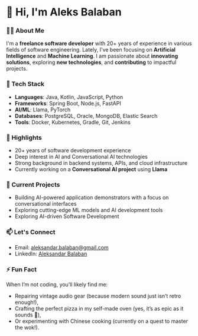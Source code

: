 # 👋 Hi, I'm Aleks Balaban

### 👨‍💻 About Me
I'm a **freelance software developer** with 20+ years of experience in various fields of software engineering. Lately, I've been focusing on **Artificial Intelligence** and **Machine Learning**. I am passionate about **innovating solutions**, exploring **new technologies**, and **contributing** to impactful projects.

### 🔧 Tech Stack
- **Languages**: Java, Kotlin, JavaScript, Python
- **Frameworks**: Spring Boot, Node.js, FastAPI
- **AI/ML**: Llama, PyTorch
- **Databases**: PostgreSQL, Oracle, MongoDB, Elastic Search
- **Tools**: Docker, Kubernetes, Gradle, Git, Jenkins

### 🌟 Highlights
- 20+ years of software development experience
- Deep interest in AI and Conversational AI technologies
- Strong background in backend systems, APIs, and cloud infrastructure
- Currently working on a **Conversational AI project** using **Llama**

### 🚀 Current Projects
- Building AI-powered application demonstrators with a focus on conversational interfaces
- Exploring cutting-edge ML models and AI development tools
- Exploring AI-driven Software Development

### 📫 Let's Connect
- Email: aleksandar.balaban@gmail.com
- LinkedIn: [Aleksandar Balaban](https://linkedin.com/in/aleksbalaban)

### ⚡ Fun Fact
When I’m not coding, you’ll likely find me:
- Repairing vintage audio gear (because modern sound just isn’t retro enough!),
- Crafting the perfect pizza in my self-made oven (yes, it’s as epic as it sounds 🍕),
- Or experimenting with Chinese cooking (currently on a quest to master the wok!).
